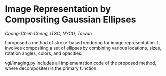 
# Image Representation by Compositing Gaussian Ellipses
*Chang-Chieh Cheng, ITSC, NYCU, Taiwan*

I proposed a method of stroke-based rendering for image representation.
It involves compositing a set of ellipses by combining various locations, sizes, rotation angles, colors, and opacities.

vgi/imaging.py includes all implementation code of the proposed method, where decomposite() is the primary function.

